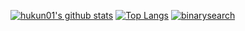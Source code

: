 [![hukun01's github stats](https://github-readme-stats.vercel.app/api?username=hukun01&show_icons=true&line_height=21&show_icons=true&theme=vue)](https://github.com/anuraghazra/github-readme-stats)
[![Top Langs](https://github-readme-stats.vercel.app/api/top-langs/?username=hukun01&show_icons=true&layout=compact&theme=vue)](https://github.com/anuraghazra/github-readme-stats)
[![binarysearch](https://binarysearch.com/api/shields/kun)](https://binarysearch.com/@/kun)
<!--
<img src="https://github-readme-stats.vercel.app/api/top-langs/?username=kun&theme=light&layout=compact&num_langs=10"/>
-->
